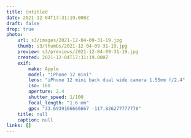 ```yaml
---
title: Untitled
date: 2021-12-04T17:31:19.000Z
draft: false
drop: true
photo:
    url: s3/images/2021-12-04-09-31-19.jpg
    thumb: s3/thumbs/2021-12-04-09-31-19.jpg
    preview: s3/previews/2021-12-04-09-31-19.jpg
    created: 2021-12-04T17:31:19.000Z
    exif:
        make: Apple
        model: "iPhone 12 mini"
        lens: "iPhone 12 mini back dual wide camera 1.55mm f/2.4"
        iso: 160
        aperture: 2.4
        shutter_speed: 1/100
        focal_length: "1.6 mm"
        gps: "33.6939166666667 -117.826277777778"
    title: null
    caption: null
links: []
---
```

